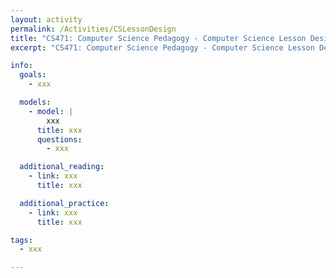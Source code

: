 ```yaml
---
layout: activity
permalink: /Activities/CSLessonDesign
title: "CS471: Computer Science Pedagogy - Computer Science Lesson Design"
excerpt: "CS471: Computer Science Pedagogy - Computer Science Lesson Design"

info:
  goals:
    - xxx

  models:
    - model: |
        xxx
      title: xxx
      questions:
        - xxx

  additional_reading:
    - link: xxx
      title: xxx

  additional_practice:
    - link: xxx
      title: xxx

tags:
  - xxx

---
```


